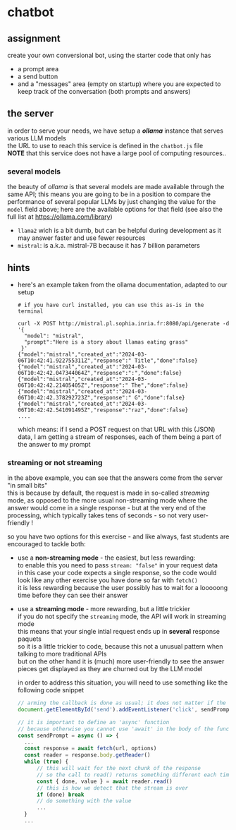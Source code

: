 # chatbot

## assignment

create your own conversional bot, using the starter code that only has 

- a prompt area
- a send button
- and a "messages" area (empty on startup) where you are expected to keep track
  of the conversation (both prompts and answers)

## the server

in order to serve your needs, we have setup a ***ollama*** instance that serves
various LLM models  
the URL to use to reach this service is defined in the `chatbot.js` file  
**NOTE** that this service does not have a large pool of computing resources..

### several models

the beauty of *ollama* is that several models are made available through the
same API; this means you are going to be in a position to compare the
performance of several popular LLMs by just changing the value for the `model`
field above; here are the available options for that field (see also the full list at <https://ollama.com/library>)

- `llama2` wich is a bit dumb, but can be helpful during development as it may
  answer faster and use fewer resources
- `mistral`: is a.k.a. mistral-7B because it has 7 billion parameters

## hints

- here's an example taken from the ollama documentation, adapted to our setup

  ```console
  # if you have curl installed, you can use this as-is in the terminal

  curl -X POST http://mistral.pl.sophia.inria.fr:8080/api/generate -d '{
    "model": "mistral",
    "prompt":"Here is a story about llamas eating grass"
   }'
  {"model":"mistral","created_at":"2024-03-06T10:42:41.922755311Z","response":" Title","done":false}
  {"model":"mistral","created_at":"2024-03-06T10:42:42.047344064Z","response":":","done":false}
  {"model":"mistral","created_at":"2024-03-06T10:42:42.21405405Z","response":" The","done":false}
  {"model":"mistral","created_at":"2024-03-06T10:42:42.378292723Z","response":" G","done":false}
  {"model":"mistral","created_at":"2024-03-06T10:42:42.541091495Z","response":"raz","done":false}
  ....
  ```
  which means: if I send a POST request on that URL with this (JSON) data, I am
  getting a stream of responses, each of them being a part of the answer to my
  prompt

### streaming or not streaming

in the above example, you can see that the answers come from the server "in small bits"  
this is because by default, the request is made in so-called *streaming* mode,
as opposed to the more usual non-streaming mode where the answer would come in a
single response - but at the very end of the processing, which typically takes
tens of seconds - so not very user-friendly !

so you have two options for this exercise - and like always, fast students are encouraged to tackle both:

- use a **non-streaming mode** - the easiest, but less rewarding:  
  to enable this you need to pass `stream: "false"` in your request data  
  in this case your code expects a single response, so the code would look like
  any other exercise you have done so far with `fetch()`  
  it is less rewarding because the user possibly has to wait for a looooong time
  before they can see their answer
- use a **streaming mode** - more rewarding, but a little trickier  
  if you do not specify the `streaming` mode, the API will work in streaming
  mode  
  this means that your single intial request ends up in **several** response paquets  
  so it is a little trickier to code, because this not a unusual pattern when
  talking to more traditional APIs  
  but on the other hand it is (much) more user-friendly to see the answer pieces
  get displayed as they are churned out by the LLM model

  in order to address this situation, you will need to use something like the
  following code snippet

  ```js
  // arming the callback is done as usual; it does not matter if the function is async or not
  document.getElementById('send').addEventListener('click', sendPrompt)

  // it is important to define an 'async' function
  // because otherwise you cannot use 'await' in the body of the function
  const sendPrompt = async () => {
    ...
    const response = await fetch(url, options)
    const reader = response.body.getReader()
    while (true) {
        // this will wait for the next chunk of the response
        // so the call to read() returns something different each time
        const { done, value } = await reader.read()
        // this is how we detect that the stream is over
        if (done) break
        // do something with the value
        ...
    }
    ...
    ```
